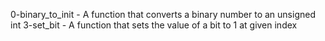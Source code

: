 0-binary_to_init - A function that converts a binary number to an unsigned int
3-set_bit - A function that sets the value of a bit to 1 at given index
